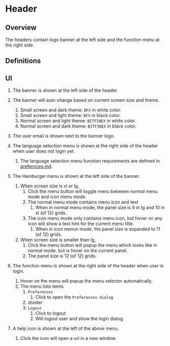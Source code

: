 # Header

## Overview

The headers contain logo banner at the left side and the function menu at the right side.

## Definitions

## UI

1. The banner is shown at the left side of the header.
1. The banner will auto change based on current screen size and theme.
    1. Small screen and dark theme: `BFX` in white color.
    1. Small screen and light theme: `BFX` in black color.
    1. Normal screen and light theme: `BITFINEX` in white color.
    1. Normal screen and dark theme: `BITFINEX` in black color.
1. The user email is shown next to the banner logo.
1. The language selection menu is shown at the right side of the header when user does not login yet.
    1. The language selection menu function requirements are defined in [prefernces.md](prefernces.md).
1. The Hamburger menu is shown at the left side of the banner.
    1. When screen size is xl or lg,
        1. Click the menu button will toggle menu between normal menu mode and icon menu mode.
        1. The normal menu mode contains menu icon and text
            1. When in normal menu mode, the panel size is 9 in lg and 10 in xl (of 12) grids.
        1. The icon menu mode only contains menu icon, but hover on any icon will show a text hint  for the current menu title.
            1. When in icon menun mode, the panel size is expanded to 11 (of 12) grids.
    1. When screen size is smaller than lg,
        1. Click the menu button will popup the menu which looks like in normal mode, but is hover on the current panel.
        1. The panel size is 12 (of 12) grids.

1. The function menu is shown at the right side of the header when user is login.
    1. Hover on the menu will popup the menu selector automatically.
    1. The menu lists items
        1. `Preferences`
            1. Click to open the `Preferences dialog`
        1. divider
        1. `Logout`
            1. Click to logout
            1. Will logout user and show the login dialog
1. A help icon is shown at the left of the above menu.
    1. Click the icon will open a url in a new window.
